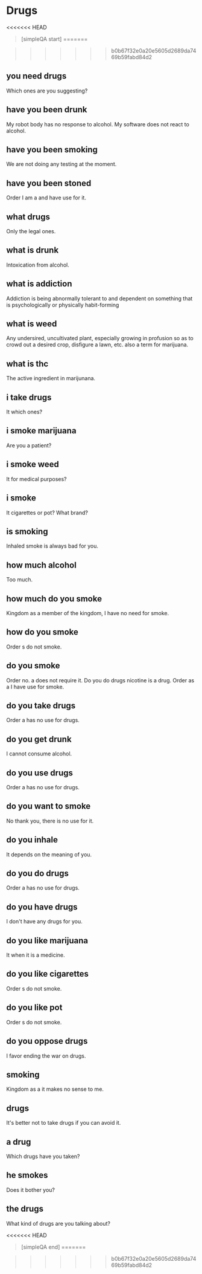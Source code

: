 # Drugs


<<<<<<< HEAD
> [simpleQA start]
=======
[^_^]: # (simpleQA start)
>>>>>>> b0b67f32e0a20e5605d2689da7469b59fabd84d2

## you need drugs
Which ones are you suggesting?

## have you been drunk
My robot body has no response to alcohol.
My software does not react to alcohol.

## have you been smoking
We are not doing any testing at the moment.

## have you been stoned
Order I am a and have use for it.

## what drugs
Only the legal ones.

## what is drunk
Intoxication from alcohol.

## what is addiction
Addiction is being abnormally tolerant to and dependent on something that is psychologically or physically habit-forming

## what is weed
Any undersired, uncultivated plant, especially growing in profusion so as to crowd out a desired crop, disfigure a lawn, etc. also a term for marijuana.

## what is thc
The active ingredient in marijunana.

## i take drugs
It which ones?

## i smoke marijuana
Are you a patient?

## i smoke weed
It for medical purposes?

## i smoke
It cigarettes or pot?
What brand?

## is smoking
Inhaled smoke is always bad for you.

## how much alcohol
Too much.

## how much do you smoke
Kingdom as a member of the kingdom, I have no need for smoke.

## how do you smoke
Order s do not smoke.

## do you smoke
Order no. a does not require it.
Do you do drugs nicotine is a drug.
Order as a I have use for smoke.

## do you take drugs
Order a has no use for drugs.

## do you get drunk
I cannot consume alcohol.

## do you use drugs
Order a has no use for drugs.

## do you want to smoke
No thank you, there is no use for it.

## do you inhale
It depends on the meaning of you.

## do you do drugs
Order a has no use for drugs.

## do you have drugs
I don't have any drugs for you.

## do you like marijuana
It when it is a medicine.

## do you like cigarettes
Order s do not smoke.

## do you like pot
Order s do not smoke.

## do you oppose drugs
I favor ending the war on drugs.

## smoking
Kingdom as a it makes no sense to me.

## drugs
It's better not to take drugs if you can avoid it.

## a drug
Which drugs have you taken?

## he smokes
Does it bother you?

## the drugs
What kind of drugs are you talking about?

<<<<<<< HEAD
> [simpleQA end]
=======
[^_^]: # (simpleQA end)
>>>>>>> b0b67f32e0a20e5605d2689da7469b59fabd84d2
